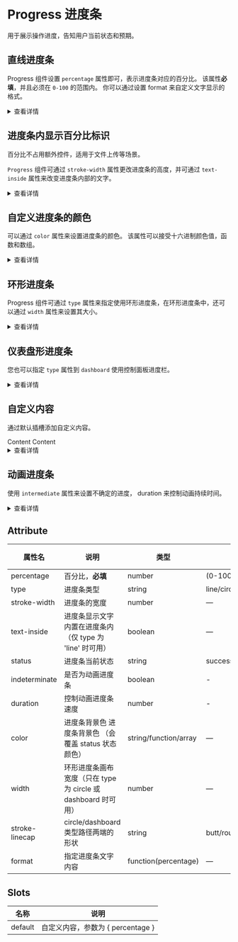 <script lang="ts" setup>
import { ref,onMounted } from 'vue'

// example 1
const format = (percentage) => (percentage === 100 ? 'Full' : `${percentage}%`)

// example 2
const percentage = ref(20)
const customColor = ref('#409eff')

const customColors = [
  { color: '#f56c6c', percentage: 20 },
  { color: '#e6a23c', percentage: 40 },
  { color: '#5cb87a', percentage: 60 },
  { color: '#1989fa', percentage: 80 },
  { color: '#6f7ad3', percentage: 100 },
]

const customColorMethod = (percentage: number) => {
  if (percentage < 30) {
    return '#909399'
  }
  if (percentage < 70) {
    return '#e6a23c'
  }
  return '#67c23a'
}
const increase = () => {
  percentage.value += 10
  if (percentage.value > 100) {
    percentage.value = 100
  }
}
const decrease = () => {
  percentage.value -= 10
  if (percentage.value < 0) {
    percentage.value = 0
  }
}

// example 3
const percentage1 = ref(10)
const percentage2 = ref(0)

const colors = [
  { color: '#f56c6c', percentage: 20 },
  { color: '#e6a23c', percentage: 40 },
  { color: '#5cb87a', percentage: 60 },
  { color: '#1989fa', percentage: 80 },
  { color: '#6f7ad3', percentage: 100 },
]

onMounted(() => {
  setInterval(() => {
    percentage2.value = (percentage2.value % 100) + 10
  }, 500)
})
</script>


<style scoped>
/* 文档的样式 */
.vi-progress .vi-button {
  margin:0;
}

.demo-progress .vi-progress--line {
  margin-bottom: 15px;
  width: 350px;
}

.demo-progress .vi-progress--circle {
  margin-right: 15px;
}
</style>

# Progress 进度条

用于展示操作进度，告知用户当前状态和预期。

## 直线进度条

Progress 组件设置 `percentage` 属性即可，表示进度条对应的百分比。 该属性**必填**，并且必须在 `0-100` 的范围内。 你可以通过设置 format 来自定义文字显示的格式。

<div class="example">
  <div class="demo-progress">
    <vi-progress :percentage="50" />
    <vi-progress :percentage="100" :format="format" />
    <vi-progress :percentage="100" status="success" />
    <vi-progress :percentage="100" status="warning" />
    <vi-progress :percentage="50" status="exception" />
  </div>
</div>



<details>
<summary>查看详情</summary>

``` vue
<template>
  <div class="demo-progress">
    <vi-progress :percentage="50" />
    <vi-progress :percentage="100" :format="format" />
    <vi-progress :percentage="100" status="success" />
    <vi-progress :percentage="100" status="warning" />
    <vi-progress :percentage="50" status="exception" />
  </div>
</template>

<script lang="ts" setup>
const format = (percentage) => (percentage === 100 ? 'Full' : `${percentage}%`)
</script>

<style scoped>
.demo-progress .vi-progress--line {
  margin-bottom: 15px;
  width: 350px;
}
</style>
```
</details>


## 进度条内显示百分比标识

百分比不占用额外控件，适用于文件上传等场景。

`Progress` 组件可通过 `stroke-width` 属性更改进度条的高度，并可通过 `text-inside` 属性来改变进度条内部的文字。

<div class="example">
  <div class="demo-progress">
    <vi-progress :text-inside="true" :stroke-width="26" :percentage="70" />
    <vi-progress
      :text-inside="true"
      :stroke-width="24"
      :percentage="100"
      status="success"
    />
    <vi-progress
      :text-inside="true"
      :stroke-width="22"
      :percentage="80"
      status="warning"
    />
    <vi-progress
      :text-inside="true"
      :stroke-width="20"
      :percentage="50"
      status="exception"
    />
  </div>
</div>


<details>
<summary>查看详情</summary>

``` vue
<template>
    <div class="demo-progress">
    <vi-progress :text-inside="true" :stroke-width="26" :percentage="70" />
    <vi-progress
      :text-inside="true"
      :stroke-width="24"
      :percentage="100"
      status="success"
    />
    <vi-progress
      :text-inside="true"
      :stroke-width="22"
      :percentage="80"
      status="warning"
    />
    <vi-progress
      :text-inside="true"
      :stroke-width="20"
      :percentage="50"
      status="exception"
    />
  </div>
</template>

<style scoped>
.demo-progress .vi-progress--line {
  margin-bottom: 15px;
  width: 350px;
}
</style>
```
</details>


## 自定义进度条的颜色

可以通过 `color` 属性来设置进度条的颜色。 该属性可以接受十六进制颜色值，函数和数组。

<div class="example">
  <div class="demo-progress">
    <vi-progress :percentage="percentage" :color="customColor" />
    <vi-progress :percentage="percentage" :color="customColorMethod" />
    <vi-progress :percentage="percentage" :color="customColors" />
    <vi-progress :percentage="percentage" :color="customColors" />
    <div>
      <vi-button-group>
        <vi-button icon="minus" @click="decrease" />
        <vi-button icon="plus" @click="increase" />
      </vi-button-group>
    </div>
  </div>
</div>


<details>
<summary>查看详情</summary>

``` vue
<template>
  <div class="demo-progress">
    <vi-progress :percentage="percentage" :color="customColor" />
    <vi-progress :percentage="percentage" :color="customColorMethod" />
    <vi-progress :percentage="percentage" :color="customColors" />
    <vi-progress :percentage="percentage" :color="customColors" />
    <div>
      <vi-button-group>
        <vi-button icon="minus" @click="decrease" />
        <vi-button icon="plus" @click="increase" />
      </vi-button-group>
    </div>
  </div>
</template>
<script lang="ts" setup>
import { ref } from 'vue'

const percentage = ref(20)
const customColor = ref('#409eff')

const customColors = [
  { color: '#f56c6c', percentage: 20 },
  { color: '#e6a23c', percentage: 40 },
  { color: '#5cb87a', percentage: 60 },
  { color: '#1989fa', percentage: 80 },
  { color: '#6f7ad3', percentage: 100 },
]

const customColorMethod = (percentage: number) => {
  if (percentage < 30) {
    return '#909399'
  }
  if (percentage < 70) {
    return '#e6a23c'
  }
  return '#67c23a'
}
const increase = () => {
  percentage.value += 10
  if (percentage.value > 100) {
    percentage.value = 100
  }
}
const decrease = () => {
  percentage.value -= 10
  if (percentage.value < 0) {
    percentage.value = 0
  }
}
</script>
<style scoped>
.demo-progress .vi-progress--line {
  margin-bottom: 15px;
  width: 350px;
}
</style>
```
</details>


## 环形进度条

Progress 组件可通过 `type` 属性来指定使用环形进度条，在环形进度条中，还可以通过 `width` 属性来设置其大小。

<div class="example">
  <div class="demo-progress">
    <vi-progress type="circle" :percentage="0" />
    <vi-progress type="circle" :percentage="25" />
    <vi-progress type="circle" :percentage="100" status="success" />
    <vi-progress type="circle" :percentage="70" status="warning" />
    <vi-progress type="circle" :percentage="50" status="exception" />
  </div>
</div>


<details>
<summary>查看详情</summary>

``` vue
<template>
  <div class="demo-progress">
    <vi-progress type="circle" :percentage="0" />
    <vi-progress type="circle" :percentage="25" />
    <vi-progress type="circle" :percentage="100" status="success" />
    <vi-progress type="circle" :percentage="70" status="warning" />
    <vi-progress type="circle" :percentage="50" status="exception" />
  </div>
</template>

<style scoped>
.demo-progress .vi-progress--line {
  margin-bottom: 15px;
  width: 350px;
}
</style>
```
</details>


## 仪表盘形进度条

您也可以指定 `type` 属性到 `dashboard` 使用控制面板进度栏。

<div class="example">
  <div class="demo-progress">
    <vi-progress type="dashboard" :percentage="percentage1" :color="colors" />
    <vi-progress type="dashboard" :percentage="percentage2" :color="colors" />
    <div>
      <vi-button-group>
        <vi-button icon="minus" @click="decrease" />
        <vi-button icon="plus" @click="increase" />
      </vi-button-group>
    </div>
  </div>
</div>

<details>
<summary>查看详情</summary>

``` vue
<template>
  <div class="demo-progress">
    <vi-progress type="dashboard" :percentage="percentage1" :color="colors" />
    <vi-progress type="dashboard" :percentage="percentage2" :color="colors" />
    <div>
      <vi-button-group>
        <vi-button icon="minus" @click="decrease" />
        <vi-button icon="plus" @click="increase" />
      </vi-button-group>
    </div>
  </div>
</template>

<script lang="ts" setup>
import { onMounted, ref } from 'vue'

const percentage1 = ref(10)
const percentage2 = ref(0)

const colors = [
  { color: '#f56c6c', percentage: 20 },
  { color: '#e6a23c', percentage: 40 },
  { color: '#5cb87a', percentage: 60 },
  { color: '#1989fa', percentage: 80 },
  { color: '#6f7ad3', percentage: 100 },
]

const increase = () => {
  percentage.value += 10
  if (percentage.value > 100) {
    percentage.value = 100
  }
}
const decrease = () => {
  percentage.value -= 10
  if (percentage.value < 0) {
    percentage.value = 0
  }
}
onMounted(() => {
  setInterval(() => {
    percentage2.value = (percentage2.value % 100) + 10
  }, 500)
})
</script>

<style scoped>
.demo-progress .vi-progress--line {
  margin-bottom: 15px;
  width: 350px;
}
.demo-progress .vi-progress--circle {
  margin-right: 15px;
}
</style>
```
</details>

## 自定义内容

通过默认插槽添加自定义内容。

<div class="example">
  <div class="demo-progress">
    <vi-progress :percentage="50">
      <vi-button text>Content</vi-button>
    </vi-progress>
    <vi-progress
      :text-inside="true"
      :stroke-width="20"
      :percentage="50"
      status="exception"
    >
      <span>Content</span>
    </vi-progress>
    <vi-progress type="circle" :percentage="100" status="success">
      <vi-button type="success" icon="check" circle />
    </vi-progress>
    <vi-progress type="dashboard" :percentage="80">
      <template #default="{ percentage }">
        <span class="percentage-value">{{ percentage }}%</span>
        <span class="percentage-label">Progressing</span>
      </template>
    </vi-progress>
  </div>
</div>

<style scoped>
.percentage-value {
  display: block;
  margin-top: 10px;
  font-size: 28px;
}
.percentage-label {
  display: block;
  margin-top: 10px;
  font-size: 12px;
}
.demo-progress .vi-progress--line {
  margin-bottom: 15px;
  width: 350px;
}
.demo-progress .vi-progress--circle {
  margin-right: 15px;
}
</style>

<details>
<summary>查看详情</summary>

``` vue
<template>
  <div class="demo-progress">
    <vi-progress :percentage="50">
      <vi-button text>Content</vi-button>
    </vi-progress>
    <vi-progress
      :text-inside="true"
      :stroke-width="20"
      :percentage="50"
      status="exception"
    >
      <span>Content</span>
    </vi-progress>
    <vi-progress type="circle" :percentage="100" status="success">
      <vi-button type="success" icon="check" circle />
    </vi-progress>
    <vi-progress type="dashboard" :percentage="80">
      <template #default="{ percentage }">
        <span class="percentage-value">{{ percentage }}%</span>
        <span class="percentage-label">Progressing</span>
      </template>
    </vi-progress>
  </div>
</template>

<style scoped>
.percentage-value {
  display: block;
  margin-top: 10px;
  font-size: 28px;
}
.percentage-label {
  display: block;
  margin-top: 10px;
  font-size: 12px;
}
.demo-progress .vi-progress--line {
  margin-bottom: 15px;
  width: 350px;
}
.demo-progress .vi-progress--circle {
  margin-right: 15px;
}
</style>
```
</details>


## 动画进度条

使用 `intermediate` 属性来设置不确定的进度， duration 来控制动画持续时间。

<div class="example">
  <div class="demo-progress">
    <vi-progress :percentage="50" :indeterminate="true" />
    <vi-progress :percentage="100" :format="format" :indeterminate="true" />
    <vi-progress
      :percentage="100"
      status="success"
      :indeterminate="true"
      :duration="5"
    />
    <vi-progress
      :percentage="100"
      status="warning"
      :indeterminate="true"
      :duration="1"
    />
    <vi-progress :percentage="50" status="exception" :indeterminate="true" />
  </div>
</div>

<details>
<summary>查看详情</summary>

``` vue
<template>
  <div class="demo-progress">
    <vi-progress :percentage="50" :indeterminate="true" />
    <vi-progress :percentage="100" :format="format" :indeterminate="true" />
    <vi-progress
      :percentage="100"
      status="success"
      :indeterminate="true"
      :duration="5"
    />
    <vi-progress
      :percentage="100"
      status="warning"
      :indeterminate="true"
      :duration="1"
    />
    <vi-progress :percentage="50" status="exception" :indeterminate="true" />
  </div>
</template>

<script lang="ts" setup>
const format = (percentage) => (percentage === 100 ? 'Full' : `${percentage}%`)
</script>

<style scoped>
.demo-progress .vi-progress--line {
  margin-bottom: 15px;
  width: 350px;
}
</style>
```
</details>

## Attribute
| 属性名 |	说明 |	类型 |	可选值 |	默认值 |
|--------|-------|------|----------|--------|
|  percentage | 百分比，**必填** | number | (0-100) |   0  |
| type |  进度条类型   |  string  | line/circle/dashboard  |   line  |
| stroke-width |  进度条的宽度 | number  |  —  |   6   |
| text-inside |  进度条显示文字内置在进度条内（仅 type 为 'line' 时可用）  |  boolean  |  —  |   false  |
|  status  |  进度条当前状态	  |  string  | success/exception/warning |   -   |
| indeterminate  |  是否为动画进度条	  |  boolean  |  -	 |   false   |
| duration |  控制动画进度条速度 |  number  |  - |   3  |
|  color  |  进度条背景色 进度条背景色 （会覆盖 status 状态颜色）  |  string/function/array |  — |   ''  |
| width |  环形进度条画布宽度（只在 type 为 circle 或 dashboard 时可用）  | number |  —  |   126   |
|  stroke-linecap	 |  	circle/dashboard 类型路径两端的形状  |  string  |  butt/round/square |   	round  |
|  format	 |  指定进度条文字内容  |  function(percentage)  |  —  |   —  |

## Slots
|  名称  |	说明  |
|-------|---------|
| default | 自定义内容，参数为 { percentage } |




